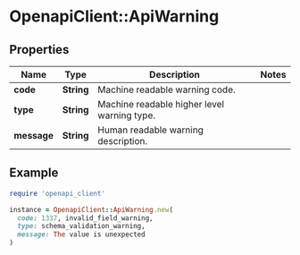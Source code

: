 # OpenapiClient::ApiWarning

## Properties

| Name | Type | Description | Notes |
| ---- | ---- | ----------- | ----- |
| **code** | **String** | Machine readable warning code. |  |
| **type** | **String** | Machine readable higher level warning type. |  |
| **message** | **String** | Human readable warning description. |  |

## Example

```ruby
require 'openapi_client'

instance = OpenapiClient::ApiWarning.new(
  code: 1337, invalid_field_warning,
  type: schema_validation_warning,
  message: The value is unexpected
)
```

